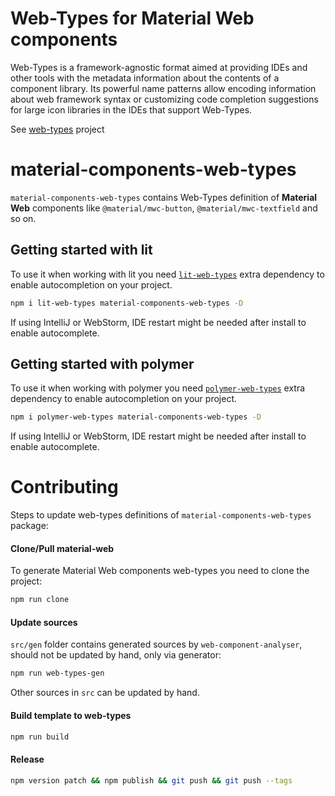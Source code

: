 # Web-Types for Material Web components
Web-Types is a framework-agnostic format aimed at providing IDEs and other tools with the metadata 
information about the contents of a component library. Its powerful name patterns allow encoding 
information about web framework syntax or customizing code completion suggestions for large icon 
libraries in the IDEs that support Web-Types.

See [web-types](https://github.com/JetBrains/web-types) project

# material-components-web-types
`material-components-web-types` contains Web-Types definition of **Material Web** components like
`@material/mwc-button`, `@material/mwc-textfield` and so on.

## Getting started with lit
To use it when working with lit you need [`lit-web-types`](https://github.com/jpradelle/lit-web-types)
extra dependency to enable autocompletion on your project.
```bash
npm i lit-web-types material-components-web-types -D
```

If using IntelliJ or WebStorm, IDE restart might be needed after install to enable autocomplete.

## Getting started with polymer
To use it when working with polymer you need [`polymer-web-types`](https://github.com/jpradelle/polymer-web-types)
extra dependency to enable autocompletion on your project.
```bash
npm i polymer-web-types material-components-web-types -D
```

If using IntelliJ or WebStorm, IDE restart might be needed after install to enable autocomplete.

# Contributing
Steps to update web-types definitions of `material-components-web-types` package:

#### Clone/Pull material-web
To generate Material Web components web-types you need to clone the project:
```bash
npm run clone
```

#### Update sources
`src/gen` folder contains generated sources by `web-component-analyser`, should not be updated
by hand, only via generator:
```bash
npm run web-types-gen
```

Other sources in `src` can be updated by hand.

#### Build template to web-types
```bash
npm run build
```

#### Release
```bash
npm version patch && npm publish && git push && git push --tags
```